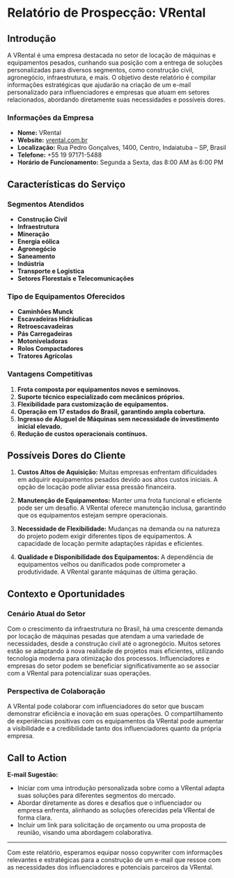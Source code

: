 # Relatório de Prospecção: VRental

## Introdução
A VRental é uma empresa destacada no setor de locação de máquinas e equipamentos pesados, cunhando sua posição com a entrega de soluções personalizadas para diversos segmentos, como construção civil, agronegócio, infraestrutura, e mais. O objetivo deste relatório é compilar informações estratégicas que ajudarão na criação de um e-mail personalizado para influenciadores e empresas que atuam em setores relacionados, abordando diretamente suas necessidades e possíveis dores.

### Informações da Empresa

- **Nome:** VRental
- **Website:** [vrental.com.br](http://www.vrental.com.br)
- **Localização:** Rua Pedro Gonçalves, 1400, Centro, Indaiatuba – SP, Brasil
- **Telefone:** +55 19 97171-5488
- **Horário de Funcionamento:** Segunda a Sexta, das 8:00 AM às 6:00 PM

## Características do Serviço

### Segmentos Atendidos
- **Construção Civil**
- **Infraestrutura**
- **Mineração**
- **Energia eólica**
- **Agronegócio**
- **Saneamento**
- **Indústria**
- **Transporte e Logística**
- **Setores Florestais e Telecomunicações**

### Tipo de Equipamentos Oferecidos

- **Caminhões Munck**
- **Escavadeiras Hidráulicas**
- **Retroescavadeiras**
- **Pás Carregadeiras**
- **Motoniveladoras**
- **Rolos Compactadores**
- **Tratores Agrícolas**
  
### Vantagens Competitivas
1. **Frota composta por equipamentos novos e seminovos.**
2. **Suporte técnico especializado com mecânicos próprios.**
3. **Flexibilidade para customização de equipamentos.**
4. **Operação em 17 estados do Brasil, garantindo ampla cobertura.**
5. **Ingresso de Aluguel de Máquinas sem necessidade de investimento inicial elevado.**
6. **Redução de custos operacionais contínuos.**

## Possíveis Dores do Cliente

1. **Custos Altos de Aquisição:** Muitas empresas enfrentam dificuldades em adquirir equipamentos pesados devido aos altos custos iniciais. A opção de locação pode aliviar essa pressão financeira.
  
2. **Manutenção de Equipamentos:** Manter uma frota funcional e eficiente pode ser um desafio. A VRental oferece manutenção inclusa, garantindo que os equipamentos estejam sempre operacionais.
  
3. **Necessidade de Flexibilidade:** Mudanças na demanda ou na natureza do projeto podem exigir diferentes tipos de equipamentos. A capacidade de locação permite adaptações rápidas e eficientes.

4. **Qualidade e Disponibilidade dos Equipamentos:** A dependência de equipamentos velhos ou danificados pode comprometer a produtividade. A VRental garante máquinas de última geração.

## Contexto e Oportunidades

### Cenário Atual do Setor
Com o crescimento da infraestrutura no Brasil, há uma crescente demanda por locação de máquinas pesadas que atendam a uma variedade de necessidades, desde a construção civil até o agronegócio. Muitos setores estão se adaptando à nova realidade de projetos mais eficientes, utilizando tecnologia moderna para otimização dos processos. Influenciadores e empresas do setor podem se beneficiar significativamente ao se associar com a VRental para potencializar suas operações.

### Perspectiva de Colaboração
A VRental pode colaborar com influenciadores do setor que buscam demonstrar eficiência e inovação em suas operações. O compartilhamento de experiências positivas com os equipamentos da VRental pode aumentar a visibilidade e a credibilidade tanto dos influenciadores quanto da própria empresa.

## Call to Action

**E-mail Sugestão:**
- Iniciar com uma introdução personalizada sobre como a VRental adapta suas soluções para diferentes segmentos do mercado.
- Abordar diretamente as dores e desafios que o influenciador ou empresa enfrenta, alinhando as soluções oferecidas pela VRental de forma clara.
- Incluir um link para solicitação de orçamento ou uma proposta de reunião, visando uma abordagem colaborativa.

---

Com este relatório, esperamos equipar nosso copywriter com informações relevantes e estratégicas para a construção de um e-mail que ressoe com as necessidades dos influenciadores e potenciais parceiros da VRental.